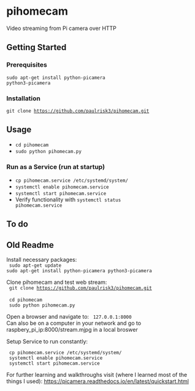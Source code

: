 # pihomecam
Video streaming from Pi camera over HTTP

## Getting Started

### Prerequisites
<code>sudo apt-get install python-picamera python3-picamera</code>

### Installation
<code>git clone https://github.com/paulrisk3/pihomecam.git</code>

## Usage
* <code>cd pihomecam</code>
* <code>sudo python pihomecam.py</code>

### Run as a Service (run at startup)
* <code>cp pihomecam.service /etc/systemd/system/</code>
* <code>systemctl enable pihomecam.service</code>
* <code>systemctl start pihomecam.service</code>
* Verify functionality with <code>systemctl status pihomecam.service</code>

## To do

## Old Readme
Install necessary packages:\
  <code> sudo apt-get update </code>\
  <code>sudo apt-get install python-picamera python3-picamera</code>
  
Clone pihomecam and test web stream:\
  <code> git clone https://github.com/paulrisk3/pihomecam.git </code>\
  <code> cd pihomecam </code>\
  <code> sudo python pihomecam.py </code>
  
Open a browser and navigate to: <code> 127.0.0.1:8000 </code>\
Can also be on a computer in your network and go to raspbery_pi_ip:8000/stream.mjpg in a local broswer



Setup Service to run constantly:

<code> cp pihomecam.service /etc/systemd/system/ </code>\
<code> systemctl enable pihomecam.service </code>\
<code> systemctl start pihomecam.service </code>




  
  
















For further learning and walkthroughs visit (where I learned most of the things I used): https://picamera.readthedocs.io/en/latest/quickstart.html

